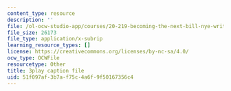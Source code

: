 ```yaml
---
content_type: resource
description: ''
file: /ol-ocw-studio-app/courses/20-219-becoming-the-next-bill-nye-writing-and-hosting-the-educational-show-january-iap-2015/51f097af3b7af75c4a6f9f50167356c4_rt3EMeJ0lDQ.srt
file_size: 26173
file_type: application/x-subrip
learning_resource_types: []
license: https://creativecommons.org/licenses/by-nc-sa/4.0/
ocw_type: OCWFile
resourcetype: Other
title: 3play caption file
uid: 51f097af-3b7a-f75c-4a6f-9f50167356c4
---
```

